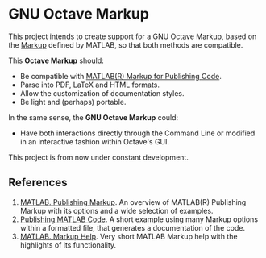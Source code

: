 # GNU Octave Markup

This project intends to create support for a GNU Octave Markup, based on the [Markup](http://de.mathworks.com/help/matlab/matlab_prog/marking-up-matlab-comments-for-publishing.html "MATLAB - Publishing Markup") defined by MATLAB, so that both methods are compatible.

This **Octave Markup** should:
- Be compatible with [MATLAB(R) Markup for Publishing Code](http://de.mathworks.com/help/matlab/matlab_prog/publishing-matlab-code.html "Publishing MATLAB Code").
- Parse into PDF, LaTeX and HTML formats.
- Allow the customization of documentation styles.
- Be light and (perhaps) portable.

In the same sense, the **GNU Octave Markup** could:
- Have both interactions directly through the Command Line or modified in an interactive fashion within Octave's GUI.

This project is from now under constant development.

References
----------

1. [MATLAB. Publishing Markup](http://de.mathworks.com/help/matlab/matlab_prog/marking-up-matlab-comments-for-publishing.html). An overview of MATLAB(R) Publishing Markup with its options and a wide selection of examples.
2. [Publishing MATLAB Code](http://de.mathworks.com/help/matlab/matlab_prog/publishing-matlab-code.html). A short example using many Markup options within a formatted file, that generates a documentation of the code.
3. [MATLAB. Markup Help](http://www.mathworks.com/matlabcentral/answers/help/markup/). Very short MATLAB Markup help with the highlights of its functionality.